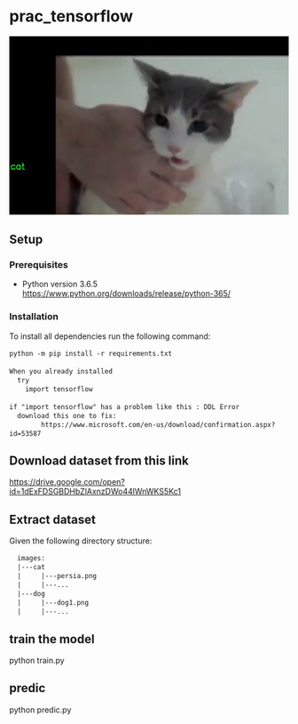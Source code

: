 # prac_tensorflow

![Alt text](cat01.jpg?raw=true "Title")

## Setup
  ### Prerequisites
   - Python version 3.6.5
   https://www.python.org/downloads/release/python-365/
   
### Installation

To install all dependencies run the following command:

```
python -m pip install -r requirements.txt

When you already installed
  try
    import tensorflow
    
if "import tensorflow" has a problem like this : DDL Error
  download this one to fix:
        https://www.microsoft.com/en-us/download/confirmation.aspx?id=53587
```


## Download dataset from this link
  https://drive.google.com/open?id=1dExFDSGBDHbZlAxnzDWo44lWnWKS5Kc1
  
## Extract dataset
  Given the following directory structure:
  ```
    images:
    |---cat
    |     |---persia.png
    |     |---...
    |---dog
    |     |---dog1.png
    |     |---...
   ```
      
## train the model
  python train.py

## predic
  python predic.py
